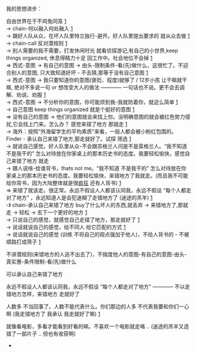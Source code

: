 
我的思想进步：

自由世界在于不鸡兔同笼 [1](https://github.com/7900ms/000nottheater_deserted_systemlibrary/blob/master/supplementary/term-心理-自由世界.md) <br>
-> chain-何以融入何处融入 [1](https://github.com/7900ms/000nottheater_deserted_systemlibrary/blob/master/supplementary/chain-何以融入何处融入.md)<br>
-> 跟好人队从众，在坏人队里特立独行-避开。好人队里提出要求的 就从众去做 [1](https://www.v2ex.com/notes/28139#杜兰特)<br>
-> chain-call 反对潜规则 [1](https://github.com/7900ms/000nottheater_deserted_systemlibrary/blob/master/supplementary/chain-call.md)<br>
-> 别人需要的我不需要，打发休闲时光 就看侦探游记,有自己的小世界,keep things organized, 休息得精力十足 回工作中。社会地位不会掉 [1](https://github.com/7900ms/000nottheater_deserted_systemlibrary/blob/master/supplementary/term-躲避后-侦探游记.md) <br>
=> 西式-意图 -> 有自己的意图 -> 由头-限制条件-看(先)做什么，这很忙了。不迎合别人的意图, 只大致知道好坏 - 不去猜,那等于没有自己意图 [1](https://github.com/7900ms/000nottheater_deserted_systemlibrary/blob/master/supplementary/chain-意图.md) <br>
-> 西式-意图 -> 我只要知道你的意图(褒贬、程度)就够了 / 12岁小孩 让干嘛就干嘛, 绝对不多说一句 or 想改变大人的做法 ———— 一句话也不说。更不会去调解、劝说、劝服 [1](https://github.com/7900ms/000nottheater_deserted_systemlibrary/blob/master/supplementary/chain-意图.md)<br>
-> 西式-意图 -> 不分析你的意图，你可能烦到我-我就防着你，就这么简单 [1](https://github.com/7900ms/000nottheater_deserted_systemlibrary/blob/master/supplementary/chain-意图.md#打发休闲时光#不分析你的意图，你可能烦到我-我就防着你，就这么简单)<br>
-> 自己意图 keep things organized 就是个挺好的意图 [1](https://github.com/7900ms/000nottheater_deserted_systemlibrary/blob/master/supplementary/chain-意图.md)<br>
=> 没有自己的意图 -> 他们的意图就会来找上你。没明确意图的就会被红色势力侵扰,它会找上门来。怎么办？ 感觉来错了地方 那就走 [1](https://github.com/7900ms/000nottheater_deserted_systemlibrary/blob/master/supplementary/term-Finder.md)<br>
-> 海外：按照“外海留学生的平均素质”来看，一般人都会被小粉红包围的。 Finder - 承认自己来错了地方,那走就好了。试探 筛选 [1](https://github.com/7900ms/000nottheater_deserted_systemlibrary/blob/master/supplementary/term-Finder.md#筛选)  <br>
-> 就说自己感觉。好人队里从众-不会跟苏格兰人问是不是英格兰人。“我不知道 不是我干的” 怎么对待放在你家桌上的那本历史书的态度。我要轻松愉快，感觉自己来错了地方 就走<br>
-> 跟人说啥-给谁背书，thats not me。“我不知道 不是我干的” 怎么对待放在你家桌上的那本历史书的态度。我要轻松愉快，来错地方了我就走。(而且我不可能给你背书，因为大陆整体就是很[疯](https://github.com/7900ms/notinternet_deserted/blob/master/small/BBC-vid-中文网.md)[狂](https://github.com/7900ms/000nottheater_deserted_systemlibrary/blob/master/supplementary/term-Finder-给予匹配的方式.md#你们土共就没拿你们的命当回事) 还有人背书) [1](https://github.com/7900ms/000nottheater_deserted_systemlibrary/blob/master/supplementary/term-Finder.md)<br>
=> 来错了就该走。很正常。永远不假设人人都该认同我，永远不假设 “每个人都走对了地方” ，永远知道人是会犯迷糊了走错地方了 (迷途的羔羊) [1](https://github.com/7900ms/000nottheater_deserted_systemlibrary/blob/master/supplementary/term-Finder-你可能来错地方了.md)<br>
-》 chain-承认自己来错了地方 buy了什么坏人的东西,就丢弃 -> 来错地方了,那就走 -> 轻松 -> 去下一个更好的地方 [1](https://github.com/7900ms/000nottheater_deserted_systemlibrary/blob/master/supplementary/chain-承认自己来错了地方.md)<br>
-> 只说自己的感觉，就感觉自己走错了地方，那走就好了 [1](https://github.com/7900ms/000nottheater_deserted_systemlibrary/blob/master/supplementary/chain-承认自己来错了地方.md#看它本身是错，不会因为‘给了我好处’我就觉得它对)<br>
-> 说话就说自己的感觉，给不同人 给它匹配的方式 [1](https://github.com/7900ms/000nottheater_deserted_systemlibrary/blob/master/supplementary/term-Finder-给予匹配的方式.md#我把人家当回事，人家把我当回事了吗)<br>
-> 说话就说自己的感觉 (训练 不将自己的观点强加于他人)，不给人背书的 - 不被顺路打成筛子 [1](https://github.com/7900ms/000nottheater_deserted_systemsoftware/tree/master/local-lightshelf)<br>

不讲潜规则(来错地方的人逃不出去了)，不揣度他人的意图-有自己的意图-由头-真实惠-条件限制-看(先)做什么

可以承认自己来错了地方

永远不假设人人都该认同我，永远不假设 “每个人都走对了地方” ———— 不以走错地方怎样，来错地方 走就好了

人数多 不当回事了。人数不能代表什么。你们那边的人多 不代表我要和你们一心啊 (我走错地方了 我承认 我走就好了嘛) [1](https://github.com/7900ms/000nottheater_deserted_systemlibrary/blob/master/supplementary/term-Finder-你可能来错地方了.md#感觉来错了地方就走，而不是感觉人多就觉得自己是来对了地方)

就像看电影，多看才能看到好看的嘛。不喜欢一个电影就走咯 .. (迷途的羔羊又选错了一部片子 .. 但也有收获啊)







-

